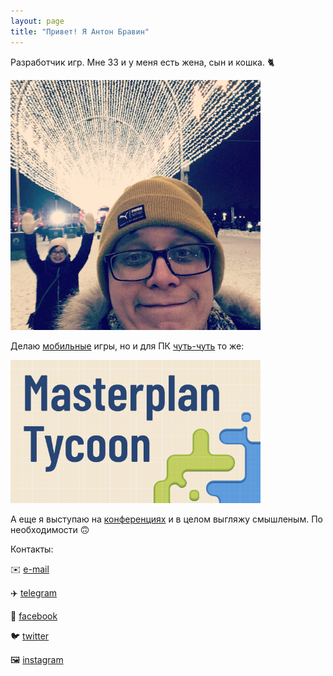 ```yaml
---
layout: page
title: "Привет! Я Антон Бравин"
---
```


Разработчик игр. Мне 33 и у меня есть жена, сын и кошка. 🐈

![](me.JPG)

Делаю [мобильные](/cv) игры, но и для ПК [чуть-чуть](https://store.steampowered.com/app/1644500?utm_source=brav_in) то же:

[![](/assets/masterplantycoon_logo.png)](https://store.steampowered.com/app/1644500?utm_source=brav_in)


А еще я выступаю на [конференциях](/talks) и в целом выгляжу смышленым. По необходимости 🙃

Контакты:

✉️ <a href="mailto:anton.bravin@yandex.ru" target="_blank">e-mail</a>

✈️ <a href="https://t.me/rootools" target="_blank">telegram</a>

👀 <a href="https://www.facebook.com/rootools" target="_blank">facebook</a>

🐦 <a href="https://twitter.com/rootools" target="_blank">twitter</a>

🖼️ <a href="https://www.instagram.com/rootools/" target="_blank">instagram</a>